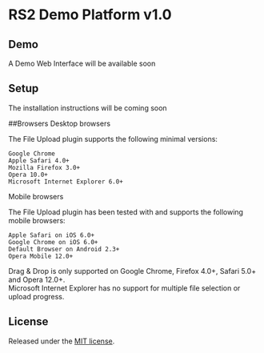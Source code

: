 # RS2 Demo Platform v1.0

## Demo

A Demo Web Interface will be available soon 

## Setup

The installation instructions will be coming soon

##Browsers
Desktop browsers

The File Upload plugin supports the following minimal versions:

    Google Chrome
    Apple Safari 4.0+
    Mozilla Firefox 3.0+
    Opera 10.0+
    Microsoft Internet Explorer 6.0+

Mobile browsers

The File Upload plugin has been tested with and supports the following mobile browsers:

    Apple Safari on iOS 6.0+
    Google Chrome on iOS 6.0+
    Default Browser on Android 2.3+
    Opera Mobile 12.0+

Drag & Drop is only supported on Google Chrome, Firefox 4.0+, Safari 5.0+ and Opera 12.0+.  
Microsoft Internet Explorer has no support for multiple file selection or upload progress.  

## License
Released under the [MIT license](http://www.opensource.org/licenses/MIT).
